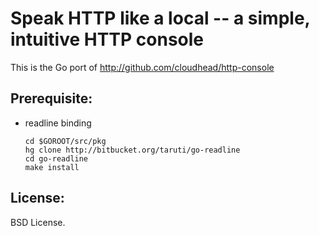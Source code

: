Speak HTTP like a local -- a simple, intuitive HTTP console
===========================================================

This is the Go port of http://github.com/cloudhead/http-console


Prerequisite:
-------------
- readline binding

      cd $GOROOT/src/pkg
      hg clone http://bitbucket.org/taruti/go-readline
      cd go-readline
      make install

License:
--------

  BSD License.
